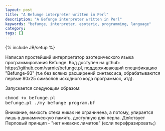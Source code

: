 ```yaml
---
layout: post
title: "A Befunge interpreter written in Perl"
description: "A Befunge interpreter written in Perl"
keywords: "befunge, interpreter, esoteric, programming, language"
category: 
tags: []
---
```

{% include JB/setup %}

Написал простейший интерпретатор эзотерического языка программирования Befunge. Код доступен на github: <a href="https://github.com/varnie/befunge.pl" target="_blank" title="A Befunge interpreter">https://github.com/varnie/befunge.pl</a>, поддерживающий спецификацию "Befunge-93" (т.е без всяких расширений синтаксиса, обрабатываются первые 80x25 символов исходного кода программок, итд).

Запускается следующим образом:
<pre class="terminal">
chmod +x befunge.pl
befunge.pl ./my_befunge_program.bf
</pre>

Внимание, емкость стека никак не ограничена, а потому, упирается лишь в динамическую память, доступную для перла. Действует Перловый принцип - "нет никаких лимитов" (если перефразировать;)
